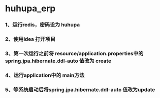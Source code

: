 # huhupa_erp

### 1、运行redis，密码设为 huhupa<br>
### 2、使用idea 打开项目<br>
### 3、第一次运行之前将 resource/application.properties中的spring.jpa.hibernate.ddl-auto 值改为  create <br>
### 4、运行application中的 main方法<br>
### 5、等系统启动后将spring.jpa.hibernate.ddl-auto  值改为update<br>



